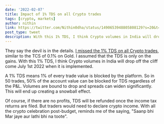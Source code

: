 ```yaml
---
date: '2022-02-07'
title: Impact of 1% TDS on all Crypto trades
tags: [crypto, markets]
author: nithin
link: https://twitter.com/Nithin0dha/status/1490653948805808129?s=20&t=Jp8VYTU78al6ZYPbPPvvMA
post_type: tweet
description: With this 1% TDS, I think Crypto volumes in India will drop off the cliff...
---
```


They say the devil is in the details. [I missed the 1% TDS on all Crypto trades](https://nithinkamath.me/blog/my-reading-of-crypto-post-budget/), similar to the TCS of 0.1% on Gold. I assumed that the TDS is only on the gains. With this 1% TDS, I think Crypto volumes in India will drop off the cliff come July 1st 2022 when it is implemented. 

A 1% TDS means 1% of every trade value is blocked by the platform. So in 50 trades, 50% of the account value can be blocked for TDS regardless of the P&L. Volumes are bound to drop and spreads can widen significantly. This will end up creating a snowball effect. 

Of course, if there are no profits, TDS will be refunded once the income tax returns are filed. But traders would need to declare crypto income. With all the crypto celebration post-budget, reminds me of the saying, "Saanp bhi Mar jaye aur lathi bhi na toote".
